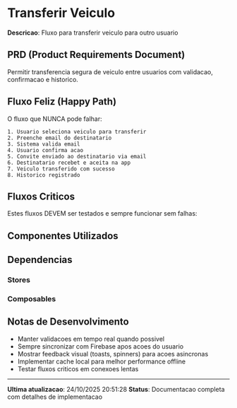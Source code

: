﻿# Transferir Veiculo

**Descricao**: Fluxo para transferir veiculo para outro usuario

## PRD (Product Requirements Document)

Permitir transferencia segura de veiculo entre usuarios com validacao, confirmacao e historico.

## Fluxo Feliz (Happy Path)

O fluxo que NUNCA pode falhar:

```
1. Usuario seleciona veiculo para transferir
2. Preenche email do destinatario
3. Sistema valida email
4. Usuario confirma acao
5. Convite enviado ao destinatario via email
6. Destinatario recebet e aceita na app
7. Veiculo transferido com sucesso
8. Historico registrado
```

## Fluxos Criticos

Estes fluxos DEVEM ser testados e sempre funcionar sem falhas:



## Componentes Utilizados



## Dependencias

### Stores


### Composables


## Notas de Desenvolvimento

- Manter validacoes em tempo real quando possivel
- Sempre sincronizar com Firebase apos acoes do usuario
- Mostrar feedback visual (toasts, spinners) para acoes asincronas
- Implementar cache local para melhor performance offline
- Testar fluxos criticos em conexoes lentas

---

**Ultima atualizacao**: 24/10/2025 20:51:28
**Status**: Documentacao completa com detalhes de implementacao

